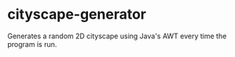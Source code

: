 # cityscape-generator
Generates a random 2D cityscape using Java's AWT every time the program is run.
